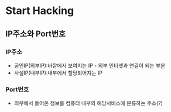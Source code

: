 # Start Hacking

## IP주소와 Port번호

### IP주소
* 공인IP(외부IP):바깥에서 보여지는 IP - 외부 인터넷과 연결이 되는 부분
* 사설IP(내부IP):내부에서 할당되어지는 IP

### Port번호
* 외부에서 들어온 정보를 컴퓨터 내부의 해당서비스에 분류하는 주소(?)
